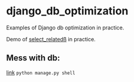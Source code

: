 # django_db_optimization
Examples of Django db optimization in practice.


Demo of [select_relatedß](https://timmyomahony.com/blog/misconceptions-select_related-in-django/) in practice. 

## Mess with db:

[link](https://docs.djangoproject.com/en/1.11/intro/tutorial02/)
`python manage.py shell`
